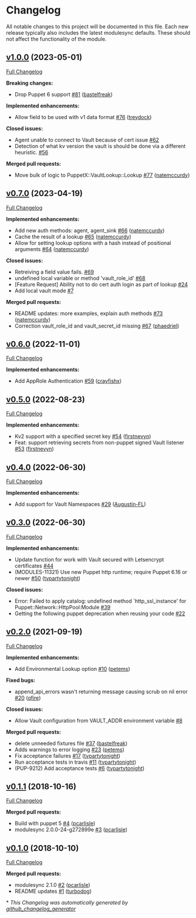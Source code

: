 # Changelog

All notable changes to this project will be documented in this file.
Each new release typically also includes the latest modulesync defaults.
These should not affect the functionality of the module.

## [v1.0.0](https://github.com/voxpupuli/puppet-vault_lookup/tree/v1.0.0) (2023-05-01)

[Full Changelog](https://github.com/voxpupuli/puppet-vault_lookup/compare/v0.7.0...v1.0.0)

**Breaking changes:**

- Drop Puppet 6 support [\#81](https://github.com/voxpupuli/puppet-vault_lookup/pull/81) ([bastelfreak](https://github.com/bastelfreak))

**Implemented enhancements:**

- Allow field to be used with v1 data format [\#76](https://github.com/voxpupuli/puppet-vault_lookup/pull/76) ([treydock](https://github.com/treydock))

**Closed issues:**

- Agent unable to connect to Vault because of cert issue [\#62](https://github.com/voxpupuli/puppet-vault_lookup/issues/62)
- Detection of what kv version the vault is should be done via a different heuristic. [\#56](https://github.com/voxpupuli/puppet-vault_lookup/issues/56)

**Merged pull requests:**

- Move bulk of logic to PuppetX::VaultLookup::Lookup [\#77](https://github.com/voxpupuli/puppet-vault_lookup/pull/77) ([natemccurdy](https://github.com/natemccurdy))

## [v0.7.0](https://github.com/voxpupuli/puppet-vault_lookup/tree/v0.7.0) (2023-04-19)

[Full Changelog](https://github.com/voxpupuli/puppet-vault_lookup/compare/v0.6.0...v0.7.0)

**Implemented enhancements:**

- Add new auth methods: agent, agent\_sink [\#66](https://github.com/voxpupuli/puppet-vault_lookup/pull/66) ([natemccurdy](https://github.com/natemccurdy))
- Cache the result of a lookup [\#65](https://github.com/voxpupuli/puppet-vault_lookup/pull/65) ([natemccurdy](https://github.com/natemccurdy))
- Allow for setting lookup options with a hash instead of positional arguments [\#64](https://github.com/voxpupuli/puppet-vault_lookup/pull/64) ([natemccurdy](https://github.com/natemccurdy))

**Closed issues:**

- Retreiving a field value fails. [\#69](https://github.com/voxpupuli/puppet-vault_lookup/issues/69)
- undefined local variable or method 'vault\_role\_id' [\#68](https://github.com/voxpupuli/puppet-vault_lookup/issues/68)
- \[Feature Request\] Ability not to do cert auth login as part of lookup [\#24](https://github.com/voxpupuli/puppet-vault_lookup/issues/24)
- Add local vault mode [\#7](https://github.com/voxpupuli/puppet-vault_lookup/issues/7)

**Merged pull requests:**

- README updates: more examples, explain auth methods [\#73](https://github.com/voxpupuli/puppet-vault_lookup/pull/73) ([natemccurdy](https://github.com/natemccurdy))
- Correction vault\_role\_id and vault\_secret\_id missing [\#67](https://github.com/voxpupuli/puppet-vault_lookup/pull/67) ([phaedriel](https://github.com/phaedriel))

## [v0.6.0](https://github.com/voxpupuli/puppet-vault_lookup/tree/v0.6.0) (2022-11-01)

[Full Changelog](https://github.com/voxpupuli/puppet-vault_lookup/compare/v0.5.0...v0.6.0)

**Implemented enhancements:**

- Add AppRole Authentication  [\#59](https://github.com/voxpupuli/puppet-vault_lookup/pull/59) ([crayfishx](https://github.com/crayfishx))

## [v0.5.0](https://github.com/voxpupuli/puppet-vault_lookup/tree/v0.5.0) (2022-08-23)

[Full Changelog](https://github.com/voxpupuli/puppet-vault_lookup/compare/v0.4.0...v0.5.0)

**Implemented enhancements:**

- Kv2 support with a specified secret key [\#54](https://github.com/voxpupuli/puppet-vault_lookup/pull/54) ([firstnevyn](https://github.com/firstnevyn))
- Feat: support retrieving secrets from non-puppet signed Vault listener [\#53](https://github.com/voxpupuli/puppet-vault_lookup/pull/53) ([firstnevyn](https://github.com/firstnevyn))

## [v0.4.0](https://github.com/voxpupuli/puppet-vault_lookup/tree/v0.4.0) (2022-06-30)

[Full Changelog](https://github.com/voxpupuli/puppet-vault_lookup/compare/v0.3.0...v0.4.0)

**Implemented enhancements:**

- Add support for Vault Namespaces [\#29](https://github.com/voxpupuli/puppet-vault_lookup/pull/29) ([Augustin-FL](https://github.com/Augustin-FL))

## [v0.3.0](https://github.com/voxpupuli/puppet-vault_lookup/tree/v0.3.0) (2022-06-30)

[Full Changelog](https://github.com/voxpupuli/puppet-vault_lookup/compare/v0.2.0...v0.3.0)

**Implemented enhancements:**

- Update function for work with Vault secured with Letsencrypt certificates [\#44](https://github.com/voxpupuli/puppet-vault_lookup/issues/44)
- \(MODULES-11321\) Use new Puppet http runtime; require Puppet 6.16 or newer [\#50](https://github.com/voxpupuli/puppet-vault_lookup/pull/50) ([tvpartytonight](https://github.com/tvpartytonight))

**Closed issues:**

- Error: Failed to apply catalog: undefined method `http\_ssl\_instance' for Puppet::Network::HttpPool:Module [\#39](https://github.com/voxpupuli/puppet-vault_lookup/issues/39)
- Getting the following puppet deprecation when reusing your code [\#22](https://github.com/voxpupuli/puppet-vault_lookup/issues/22)

## [v0.2.0](https://github.com/voxpupuli/puppet-vault_lookup/tree/v0.2.0) (2021-09-19)

[Full Changelog](https://github.com/voxpupuli/puppet-vault_lookup/compare/v0.1.1...v0.2.0)

**Implemented enhancements:**

- Add Environmental Lookup option [\#10](https://github.com/voxpupuli/puppet-vault_lookup/pull/10) ([petems](https://github.com/petems))

**Fixed bugs:**

- append\_api\_errors wasn't returning message causing scrub on nil error [\#20](https://github.com/voxpupuli/puppet-vault_lookup/pull/20) ([qfire](https://github.com/qfire))

**Closed issues:**

- Allow Vault configuration from VAULT\_ADDR environment variable [\#8](https://github.com/voxpupuli/puppet-vault_lookup/issues/8)

**Merged pull requests:**

- delete unneeded fixtures file [\#37](https://github.com/voxpupuli/puppet-vault_lookup/pull/37) ([bastelfreak](https://github.com/bastelfreak))
- Adds warnings to error logging [\#23](https://github.com/voxpupuli/puppet-vault_lookup/pull/23) ([petems](https://github.com/petems))
- Fix acceptance failures [\#17](https://github.com/voxpupuli/puppet-vault_lookup/pull/17) ([tvpartytonight](https://github.com/tvpartytonight))
- Run acceptance tests in travis [\#11](https://github.com/voxpupuli/puppet-vault_lookup/pull/11) ([tvpartytonight](https://github.com/tvpartytonight))
- \(PUP-9212\) Add acceptance tests [\#6](https://github.com/voxpupuli/puppet-vault_lookup/pull/6) ([tvpartytonight](https://github.com/tvpartytonight))

## [v0.1.1](https://github.com/voxpupuli/puppet-vault_lookup/tree/v0.1.1) (2018-10-16)

[Full Changelog](https://github.com/voxpupuli/puppet-vault_lookup/compare/v0.1.0...v0.1.1)

**Merged pull requests:**

- Build with puppet 5 [\#4](https://github.com/voxpupuli/puppet-vault_lookup/pull/4) ([pcarlisle](https://github.com/pcarlisle))
- modulesync 2.0.0-24-g272899e [\#3](https://github.com/voxpupuli/puppet-vault_lookup/pull/3) ([pcarlisle](https://github.com/pcarlisle))

## [v0.1.0](https://github.com/voxpupuli/puppet-vault_lookup/tree/v0.1.0) (2018-10-10)

[Full Changelog](https://github.com/voxpupuli/puppet-vault_lookup/compare/102b16076768bfdcfbaf3f140aadc808c8e183f6...v0.1.0)

**Merged pull requests:**

- modulesync 2.1.0 [\#2](https://github.com/voxpupuli/puppet-vault_lookup/pull/2) ([pcarlisle](https://github.com/pcarlisle))
- README updates [\#1](https://github.com/voxpupuli/puppet-vault_lookup/pull/1) ([turbodog](https://github.com/turbodog))



\* *This Changelog was automatically generated by [github_changelog_generator](https://github.com/github-changelog-generator/github-changelog-generator)*

